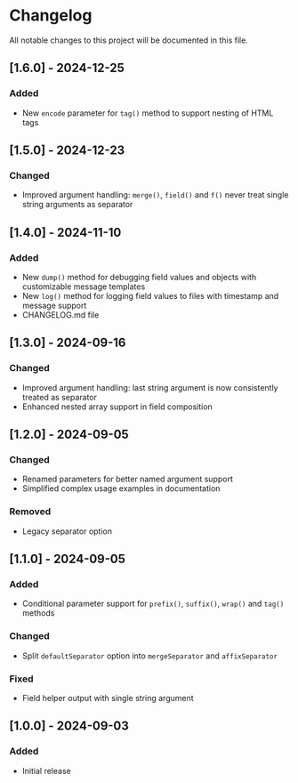# Changelog

All notable changes to this project will be documented in this file.

## [1.6.0] - 2024-12-25

### Added
- New `encode` parameter for `tag()` method to support nesting of HTML tags

## [1.5.0] - 2024-12-23

### Changed
- Improved argument handling: `merge()`, `field()` and `f()` never treat single string arguments
  as separator

## [1.4.0] - 2024-11-10

### Added
- New `dump()` method for debugging field values and objects with customizable message templates
- New `log()` method for logging field values to files with timestamp and message support
- CHANGELOG.md file

## [1.3.0] - 2024-09-16

### Changed
- Improved argument handling: last string argument is now consistently treated as separator
- Enhanced nested array support in field composition

## [1.2.0] - 2024-09-05

### Changed
- Renamed parameters for better named argument support
- Simplified complex usage examples in documentation

### Removed
- Legacy separator option

## [1.1.0] - 2024-09-05

### Added
- Conditional parameter support for `prefix()`, `suffix()`, `wrap()` and `tag()` methods

### Changed
- Split `defaultSeparator` option into `mergeSeparator` and `affixSeparator`

### Fixed
- Field helper output with single string argument

## [1.0.0] - 2024-09-03

### Added
- Initial release